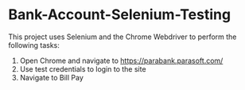 # Bank-Account-Selenium-Testing

This project uses Selenium and the Chrome Webdriver to perform the following tasks:
1. Open Chrome and navigate to https://parabank.parasoft.com/
2. Use test credentials to login to the site
3. Navigate to Bill Pay


